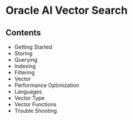# Oracle AI Vector Search

## Contents
- Getting Started
- Storing
- Querying 
- Indexing 
- Filtering 
- Vector
- Performance Optimization
- Languages
- Vector Type
- Vector Functions
- Trouble Shooting


